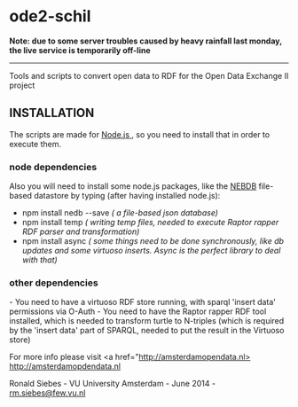ode2-schil
==========

<b> Note: due to some server troubles caused by heavy rainfall last monday, the live service
is temporarily off-line</b> <hr/>

Tools and scripts to convert open data to RDF for the Open Data Exchange II project

<h2>INSTALLATION </h2>

The scripts are made for <a href="http://nodejs.org">Node.js </a>, so you need to install that in order to execute them.

<h3>node dependencies</h3>
Also you will need to install some node.js packages, like the <a href="https://github.com/louischatriot/nedb#basic-querying">NEBDB</a> file-based datastore by typing (after having installed node.js):

- npm install nedb --save <i>( a file-based json database)</i>
- npm install temp <i>( writing temp files, needed to execute Raptor rapper RDF parser and transformation)</i>
- npm install async <i>( some things need to be done synchronously, like db updates and some virtuoso inserts. Async is the perfect library to deal with that)</i>

<h3>other dependencies</h3>
- You need to have a virtuoso RDF store running, with sparql 'insert data' permissions via O-Auth
- You need to have the Raptor rapper RDF tool installed, which is needed to transform turtle to N-triples (which is required by the 'insert data' part of SPARQL, needed to put the result in the Virtuoso store)

 
For more info please visit <a href="http://amsterdamopendata.nl> http://amsterdamopdendata.nl </a>

Ronald Siebes - VU University Amsterdam - June 2014 - rm.siebes@few.vu.nl
